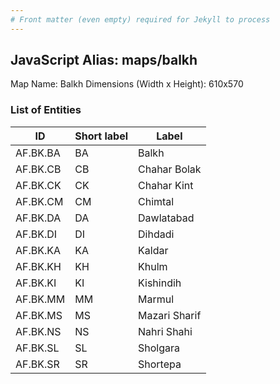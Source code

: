 ```yaml
---
# Front matter (even empty) required for Jekyll to process
---
```


## JavaScript Alias: maps/balkh

Map Name: Balkh
Dimensions (Width x Height): 610x570





### List of Entities

ID | Short label | Label
---|---|---|
AF.BK.BA|BA|Balkh
AF.BK.CB|CB|Chahar Bolak
AF.BK.CK|CK|Chahar Kint
AF.BK.CM|CM|Chimtal
AF.BK.DA|DA|Dawlatabad
AF.BK.DI|DI|Dihdadi
AF.BK.KA|KA|Kaldar
AF.BK.KH|KH|Khulm
AF.BK.KI|KI|Kishindih
AF.BK.MM|MM|Marmul
AF.BK.MS|MS|Mazari Sharif
AF.BK.NS|NS|Nahri Shahi
AF.BK.SL|SL|Sholgara
AF.BK.SR|SR|Shortepa